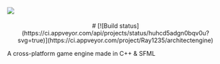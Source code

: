 # ![](https://i.imgur.com/1D6nHJb.png)
<p align="center">
# [![Build status](https://ci.appveyor.com/api/projects/status/huhcd5adgn0bqv0u?svg=true)](https://ci.appveyor.com/project/Ray1235/architectengine)
</p>


A cross-platform game engine made in C++ & SFML
